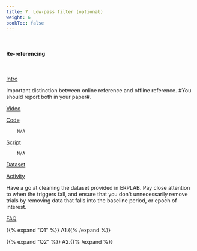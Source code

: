```yaml
---
title: 7. Low-pass filter (optional)
weight: 6
bookToc: false
---
```

<br>

#### Re-referencing
<br>

<u> Intro</u>

Important distinction between online reference and offline reference. #You should report both in your paper#.

<u> Video</u>


<u> Code</u>

        N/A

<u> Script</u>

        N/A

<u> Dataset</u>


<u> Activity</u>

Have a go at cleaning the dataset provided in ERPLAB. Pay close attention to when the triggers fall, and ensure that you don't unnecessarily remove trials by removing data that falls into the baseline period, or epoch of interest.

<u>FAQ</u>

{{% expand "Q1" %}}
A1.{{% /expand %}}

{{% expand "Q2" %}}
A2.{{% /expand %}}